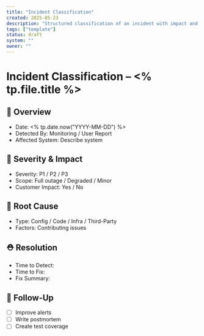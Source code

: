 ```yaml
---
title: "Incident Classification"
created: 2025-05-23
description: "Structured classification of an incident with impact and root cause."
tags: ["template"]
status: draft
system: ""
owner: ""
---
```


# Incident Classification – <% tp.file.title %>

## 🧭 Overview
- Date: <% tp.date.now("YYYY-MM-DD") %>
- Detected By: Monitoring / User Report
- Affected System: Describe system

## 🚦 Severity & Impact
- Severity: P1 / P2 / P3
- Scope: Full outage / Degraded / Minor
- Customer Impact: Yes / No

## 🧠 Root Cause
- Type: Config / Code / Infra / Third-Party
- Factors: Contributing issues

## ⛑️ Resolution
- Time to Detect:
- Time to Fix:
- Fix Summary:

## 🔁 Follow-Up
- [ ] Improve alerts
- [ ] Write postmortem
- [ ] Create test coverage
